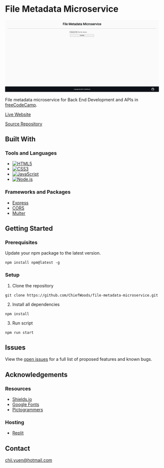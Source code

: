 # File Metadata Microservice

![Landing Screenshot](images/landing_screenshot.png)

File metadata microservice for Back End Development and APIs in [freeCodeCamp](https://www.freecodecamp.org/learn/).

[Live Website](https://file-metadata-microservice.chiefwoods.repl.co/)

[Source Repository](https://github.com/ChiefWoods/file-metadata-microservice)

## Built With

### Tools and Languages

- [![HTML5](https://img.shields.io/badge/HTML5-white?style=for-the-badge&logo=html5)](https://html5.org/)
- [![CSS3](https://img.shields.io/badge/CSS3-306AF1?style=for-the-badge&logo=css3)](https://www.w3.org/Style/CSS/Overview.en.html)
- [![JavaScript](https://img.shields.io/badge/Javascript-black?style=for-the-badge&logo=javascript)](https://js.org/index.html)
- [![Node.js](https://img.shields.io/badge/Node.js-233056?style=for-the-badge&logo=nodedotjs)](https://nodejs.org/en)

### Frameworks and Packages

- [Express](https://expressjs.com/)
- [CORS](https://github.com/expressjs/cors)
- [Multer](https://github.com/expressjs/multer)

## Getting Started

### Prerequisites

Update your npm package to the latest version.
```
npm install npm@latest -g
```

### Setup

1. Clone the repository
```
git clone https://github.com/ChiefWoods/file-metadata-microservice.git
```
2. Install all dependencies
```
npm install
```
3. Run script
```
npm run start
```

## Issues

View the [open issues](https://github.com/ChiefWoods/file-metadata-microservice/issues) for a full list of proposed features and known bugs.

## Acknowledgements

### Resources

- [Shields.io](https://shields.io/)
- [Google Fonts](https://fonts.google.com/)
- [Pictogrammers](https://pictogrammers.com/)

### Hosting

- [Replit](https://replit.com/)

## Contact

[chii.yuen@hotmail.com](mailto:chii.yuen@hotmail.com)
